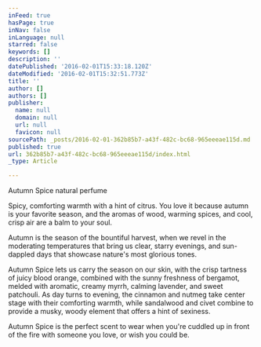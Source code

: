 ```yaml
---
inFeed: true
hasPage: true
inNav: false
inLanguage: null
starred: false
keywords: []
description: ''
datePublished: '2016-02-01T15:33:18.120Z'
dateModified: '2016-02-01T15:32:51.773Z'
title: ''
author: []
authors: []
publisher:
  name: null
  domain: null
  url: null
  favicon: null
sourcePath: _posts/2016-02-01-362b85b7-a43f-482c-bc68-965eeeae115d.md
published: true
url: 362b85b7-a43f-482c-bc68-965eeeae115d/index.html
_type: Article

---
```

Autumn Spice natural perfume

Spicy, comforting warmth with a hint of citrus. You love it because 
autumn is your favorite season, and the aromas of wood, warming spices, 
and cool, crisp air are a balm to your soul. 
  
Autumn is the season of the bountiful harvest, when we revel in the 
moderating temperatures that bring us clear, starry evenings, and 
sun-dappled days that showcase nature's most glorious tones. 
  
Autumn Spice lets us carry the season on our skin, with the crisp 
tartness of juicy blood orange, combined with the sunny freshness of 
bergamot, melded with aromatic, creamy myrrh, calming lavender, and 
sweet patchouli. As day turns to evening, the cinnamon and nutmeg take 
center stage with their comforting warmth, while sandalwood and civet 
combine to provide a musky, woody element that offers a hint of 
sexiness. 
  
Autumn Spice is the perfect scent to wear when you're cuddled up in 
front of the fire with someone you love, or wish you could be.